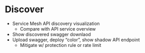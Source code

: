 # Discover

- Service Mesh API discovery visualization
  - Compare with API service overview
- Show discovered swagger downlaod
- Upload swagger, deploy “color”, show shadow API endpoint
  - Mitigate w/ protection rule or rate limit
